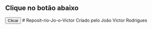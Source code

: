 <!DOCTYPE html>
<html>
<head>
  <title>Exemplo jQuery</title>
  <script src="https://code.jquery.com/jquery-3.6.0.min.js"></script>
  <script>
    $(document).ready(function() {
      
      $("#botao").click(function() {
        
        $("#mensagem").text("Você clicou no botão!").css("background-color", "yellow");
      });
    });
  </script>
</head>
<body>
  <h2 id="mensagem">Clique no botão abaixo</h2>
  <button id="botao">Clicar</button>
</body>
</html># Reposit-rio-Jo-o-Victor
Criado pelo João Victor Rodrigues
